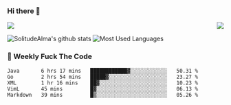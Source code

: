 ### Hi there 👋
<p>
  <a href="https://count.getloli.com/"><img src="https://count.getloli.com/get/@:solitudealma"></a>
  <img src="https://weather-icon.journeyad.repl.co/@guangzhou?v=1" align="right">
</p>



![SolitudeAlma's github stats](https://github-readme-stats.vercel.app/api?username=solitudealma&show_icons=true&theme=radical)
![Most Used Languages](https://github-readme-stats.vercel.app/api/top-langs/?username=solitudealma&layout=compact&hide_border=true&theme=dark)
<!-- ![visitors](https://visitor-badge.glitch.me/badge?page_id=solitudealma.solitudealma.id) -->


### :dart: Weekly Fuck The Code

<!--START_SECTION:waka-->
```text
Java       6 hrs 17 mins   ████████████▓░░░░░░░░░░░░   50.31 % 
Go         2 hrs 54 mins   █████▓░░░░░░░░░░░░░░░░░░░   23.27 % 
XML        1 hr 16 mins    ██▓░░░░░░░░░░░░░░░░░░░░░░   10.23 % 
VimL       45 mins         █▓░░░░░░░░░░░░░░░░░░░░░░░   06.13 % 
Markdown   39 mins         █▒░░░░░░░░░░░░░░░░░░░░░░░   05.26 % 
```
<!--END_SECTION:waka-->
